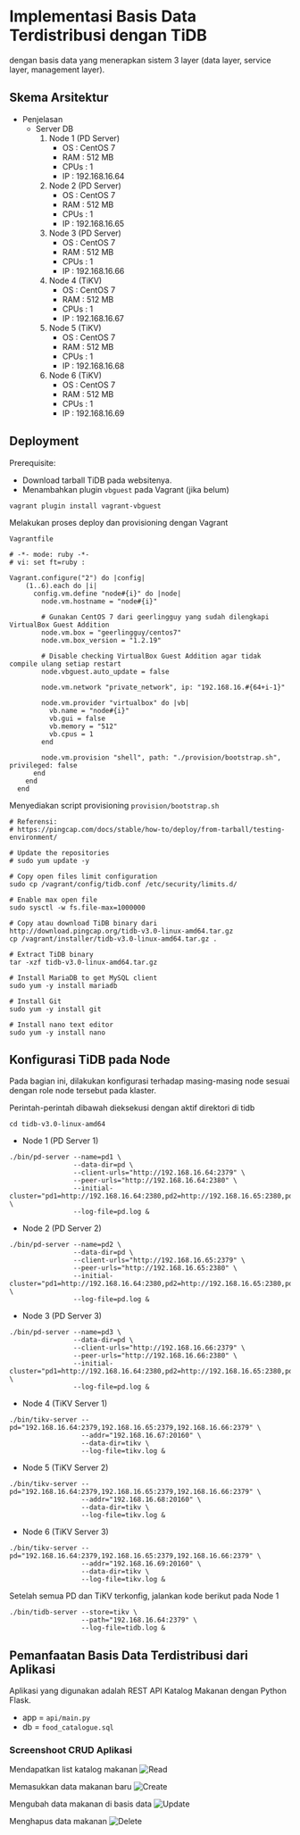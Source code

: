 # Implementasi Basis Data Terdistribusi dengan TiDB
dengan basis data yang menerapkan sistem 3 layer (data layer, service layer, management layer).


## Skema Arsitektur 

- Penjelasan
    - Server DB
        1. Node 1 (PD Server)
            - OS    : CentOS 7
            - RAM   : 512 MB
            - CPUs  : 1
            - IP    : 192.168.16.64
        2. Node 2 (PD Server)
            - OS    : CentOS 7
            - RAM   : 512 MB
            - CPUs  : 1
            - IP    : 192.168.16.65
        3. Node 3 (PD Server)
            - OS    : CentOS 7
            - RAM   : 512 MB
            - CPUs  : 1
            - IP    : 192.168.16.66
        4. Node 4 (TiKV)
            - OS    : CentOS 7
            - RAM   : 512 MB
            - CPUs  : 1
            - IP    : 192.168.16.67
        5. Node 5 (TiKV)
            - OS    : CentOS 7
            - RAM   : 512 MB
            - CPUs  : 1
            - IP    : 192.168.16.68
        6. Node 6 (TiKV)
            - OS    : CentOS 7
            - RAM   : 512 MB
            - CPUs  : 1
            - IP    : 192.168.16.69

## Deployment

Prerequisite: 
- Download tarball TiDB pada websitenya.
- Menambahkan plugin `vbguest` pada Vagrant (jika belum)
```
vagrant plugin install vagrant-vbguest
```

Melakukan proses deploy dan provisioning dengan Vagrant

`Vagrantfile`
```
# -*- mode: ruby -*-
# vi: set ft=ruby :

Vagrant.configure("2") do |config|
    (1..6).each do |i|
      config.vm.define "node#{i}" do |node|
        node.vm.hostname = "node#{i}"

        # Gunakan CentOS 7 dari geerlingguy yang sudah dilengkapi VirtualBox Guest Addition
        node.vm.box = "geerlingguy/centos7"
        node.vm.box_version = "1.2.19"
        
        # Disable checking VirtualBox Guest Addition agar tidak compile ulang setiap restart
        node.vbguest.auto_update = false
        
        node.vm.network "private_network", ip: "192.168.16.#{64+i-1}"
        
        node.vm.provider "virtualbox" do |vb|
          vb.name = "node#{i}"
          vb.gui = false
          vb.memory = "512"
          vb.cpus = 1
        end
  
        node.vm.provision "shell", path: "./provision/bootstrap.sh", privileged: false
      end
    end
  end
```

Menyediakan script provisioning `provision/bootstrap.sh`

```
# Referensi:
# https://pingcap.com/docs/stable/how-to/deploy/from-tarball/testing-environment/

# Update the repositories
# sudo yum update -y

# Copy open files limit configuration
sudo cp /vagrant/config/tidb.conf /etc/security/limits.d/

# Enable max open file
sudo sysctl -w fs.file-max=1000000

# Copy atau download TiDB binary dari http://download.pingcap.org/tidb-v3.0-linux-amd64.tar.gz
cp /vagrant/installer/tidb-v3.0-linux-amd64.tar.gz .

# Extract TiDB binary
tar -xzf tidb-v3.0-linux-amd64.tar.gz

# Install MariaDB to get MySQL client
sudo yum -y install mariadb

# Install Git
sudo yum -y install git

# Install nano text editor
sudo yum -y install nano
```

## Konfigurasi TiDB pada Node

Pada bagian ini, dilakukan konfigurasi terhadap masing-masing node sesuai dengan role node tersebut pada klaster.

Perintah-perintah dibawah dieksekusi dengan aktif direktori di tidb
```
cd tidb-v3.0-linux-amd64
```

- Node 1 (PD Server 1)
```
./bin/pd-server --name=pd1 \
                --data-dir=pd \
                --client-urls="http://192.168.16.64:2379" \
                --peer-urls="http://192.168.16.64:2380" \
                --initial-cluster="pd1=http://192.168.16.64:2380,pd2=http://192.168.16.65:2380,pd3=http://192.168.16.66:2380" \
                --log-file=pd.log &
```
- Node 2 (PD Server 2)
```
./bin/pd-server --name=pd2 \
                --data-dir=pd \
                --client-urls="http://192.168.16.65:2379" \
                --peer-urls="http://192.168.16.65:2380" \
                --initial-cluster="pd1=http://192.168.16.64:2380,pd2=http://192.168.16.65:2380,pd3=http://192.168.16.66:2380" \
                --log-file=pd.log &
```
- Node 3 (PD Server 3)
```
./bin/pd-server --name=pd3 \
                --data-dir=pd \
                --client-urls="http://192.168.16.66:2379" \
                --peer-urls="http://192.168.16.66:2380" \
                --initial-cluster="pd1=http://192.168.16.64:2380,pd2=http://192.168.16.65:2380,pd3=http://192.168.16.66:2380" \
                --log-file=pd.log &
```
- Node 4 (TiKV Server 1)
```
./bin/tikv-server --pd="192.168.16.64:2379,192.168.16.65:2379,192.168.16.66:2379" \
                  --addr="192.168.16.67:20160" \
                  --data-dir=tikv \
                  --log-file=tikv.log &
```
- Node 5 (TiKV Server 2)
```
./bin/tikv-server --pd="192.168.16.64:2379,192.168.16.65:2379,192.168.16.66:2379" \
                  --addr="192.168.16.68:20160" \
                  --data-dir=tikv \
                  --log-file=tikv.log &
```
- Node 6 (TiKV Server 3)
```
./bin/tikv-server --pd="192.168.16.64:2379,192.168.16.65:2379,192.168.16.66:2379" \
                  --addr="192.168.16.69:20160" \
                  --data-dir=tikv \
                  --log-file=tikv.log &
```

Setelah semua PD dan TiKV terkonfig, jalankan kode berikut pada Node 1
```
./bin/tidb-server --store=tikv \
                  --path="192.168.16.64:2379" \
                  --log-file=tidb.log &
```

## Pemanfaatan Basis Data Terdistribusi dari Aplikasi

Aplikasi yang digunakan adalah REST API Katalog Makanan dengan Python Flask.
- app = `api/main.py`
- db = `food_catalogue.sql`

### Screenshoot CRUD Aplikasi

Mendapatkan list katalog makanan
![Read](img/read.JPG)

Memasukkan data makanan baru
![Create](img/create.JPG)

Mengubah data makanan di basis data
![Update](img/update.JPG)

Menghapus data makanan
![Delete](img/delete.JPG)
